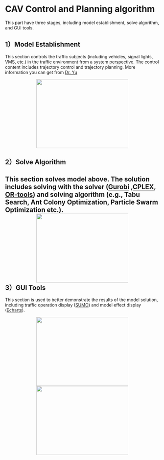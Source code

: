 CAV Control and Planning algorithm
====
This part have three stages, including model establishment, solve algorithm, and GUI tools.

1）Model Establishment
----
This section controls the traffic subjects (including vehicles, signal lights, VMS, etc.) in the traffic environment from a system perspective. The control content includes trajectory control and trajectory planning. More information you can get from [Dr. Yu](http://mawanjing.com/h-nd-50.html#_jcp=1)

<bar><div align=center><img width="300" height="225" src="https://github.com/tongjirc/Intelligent-Vehicle-and-Road/blob/master/IMG/network.png"/></div>

2）Solve Algorithm
----
This section solves model above. The solution includes solving with the solver ([Gurobi](https://www.gurobi.com/) ,[CPLEX](https://www.ibm.com/analytics/cplex-optimizer), [OR-tools](https://developers.google.com/optimization)) and solving algorithm (e.g., Tabu Search, Ant Colony Optimization, Particle Swarm Optimization etc.).
<bar><div align=center><img width="300" height="225" src="https://github.com/tongjirc/Intelligent-Vehicle-and-Road/blob/master/IMG/gurobi.png"/></div>
3）GUI Tools
----
This section is used to better demonstrate the results of the model solution, including traffic operation display ([SUMO](http://sumo.sourceforge.net/)) and model effect display ([Echarts](https://www.echartsjs.com/zh/index.html)).
<bar><div align=center><img width="300" height="225" src="https://github.com/tongjirc/Intelligent-Vehicle-and-Road/blob/master/IMG/SUMO.png"/><img width="300" height="225" src="https://github.com/tongjirc/Intelligent-Vehicle-and-Road/blob/master/IMG/echarts.png"/></div>
